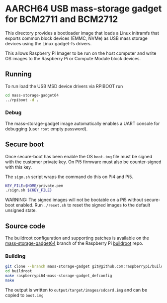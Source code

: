 # AARCH64 USB mass-storage gadget for BCM2711 and BCM2712

This directory provides a bootloader image that loads a Linux
initramfs that exports common block devices (EMMC, NVMe) as
USB mass storage devices using the Linux gadget-fs drivers.

This allows Raspberry Pi Imager to be run on the host computer
and write OS images to the Raspberry Pi or Compute Module block devices.

## Running
To run load the USB MSD device drivers via RPIBOOT run
```bash
cd mass-storage-gadget64
../rpiboot -d .

```

### Debug
The mass-storage-gadget image automatically enables a UART console for debugging (user `root` empty password).

## Secure boot
Once secure-boot has been enable the OS `boot.img` file must be signed with the customer private key.
On Pi5 firmware must also be counter-signed with this key.

The `sign.sh` script wraps the command do this on Pi4 and Pi5.
```bash
KEY_FILE=$HOME/private.pem
./sign.sh ${KEY_FILE}
```

WARNING: The signed images will not be bootable on a Pi5 without secure-boot enabled. Run `./reset.sh` to reset the signed images to the default unsigned state.

## Source code
The buildroot configuration and supporting patches is available on
the [mass-storage-gadget64](https://github.com/raspberrypi/buildroot/tree/mass-storage-gadget64)
branch of the Raspberry Pi [buildroot](https://github.com/raspberrypi/buildroot) repo.

### Building
```bash
git clone --branch mass-storage-gadget git@github.com:raspberrypi/buildroot.git
cd buildroot
make raspberrypi64-mass-storage-gadget_defconfig
make
```

The output is written to `output/target/images/sdcard.img` and can be copied to `boot.img`
